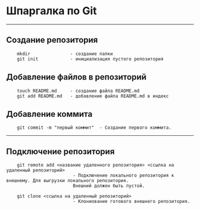 <H1> Шпаргалка по Git </h1>
<hr>
<h2>Создание репозитория</h2>

~~~
	mkdir               - создание папки
	git init            - инициализация пустого репозитория
~~~
<h2> Добавление файлов в репозиторий </h2>

~~~
	touch README.md     - создание файла README.md
	git add README.md   - добавление файла README.md в индекс
~~~

<h2> Добавление коммита</h2>

~~~
	git commit -m "первый коммит"  - Создание первого коммита.
~~~

<hr>
<h2>Подключение репозитория</h2>

~~~
	git remote add <название удаленного репозитория> <ссылка на удаленный репозиторий> 
	                     - Подключение локального репозитория к внешнему. Для выгрузки локального репозитория.
	                     Внешний должен быть пустой. 
	  
	git clone <ссылка на удаленный репозиторий>           
	                     - Клониование готового внешнего репозитория.
~~~